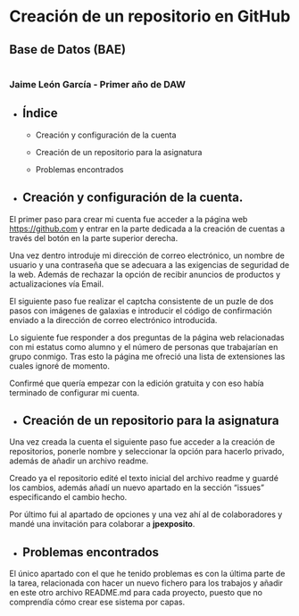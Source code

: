 # Creación de un repositorio en GitHub
## Base de Datos (BAE)
![<Texto ayuda>](<https://global-uploads.webflow.com/5f5a53e153805db840dae2db/6073fbf151fa4565d48572dc_GitHub_aprender-programaci%25C3%25B3n.jpeg>)

### Jaime León García  -  Primer año de DAW



- ## Índice

   - Creación y configuración de la cuenta

  - Creación de un repositorio para la asignatura

  - Problemas encontrados

- ## Creación y configuración de la cuenta.

El primer paso para crear mi cuenta fue acceder a la página web https://github.com y entrar en la parte dedicada a la creación de cuentas a través del botón en la parte superior derecha. 

Una vez dentro introduje mi dirección de correo electrónico, un nombre de usuario y una contraseña que se adecuara a las exigencias de seguridad de la web. Además de rechazar la opción de recibir anuncios de productos y actualizaciones vía Email.

El siguiente paso fue realizar el captcha consistente de un puzle de dos pasos con imágenes de galaxias e introducir el código de confirmación enviado a la dirección de correo electrónico introducida.

Lo siguiente fue responder a dos preguntas de la página web relacionadas con mi estatus como alumno y el número de personas que trabajarían en grupo conmigo. Tras esto la página me ofreció una lista de extensiones las cuales ignoré de momento.

Confirmé que quería empezar con la edición gratuita y con eso había terminado de configurar mi cuenta.

- ## Creación de un repositorio para la asignatura

Una vez creada la cuenta el siguiente paso fue acceder a la creación de repositorios, ponerle nombre y seleccionar la opción para hacerlo privado, además de añadir un archivo readme.

Creado ya el repositorio edité el texto inicial del archivo readme y guardé los cambios, además añadí un nuevo apartado en la sección “issues” especificando el cambio hecho.

Por último fui al apartado de opciones y una vez ahí al de colaboradores y mandé una invitación para colaborar a **jpexposito**.

- ## Problemas encontrados

El único apartado con el que he tenido problemas es con la última parte de la tarea, relacionada con hacer un nuevo fichero para los trabajos y añadir en este otro archivo README.md para cada proyecto, puesto que no comprendía cómo crear ese sistema por capas.
